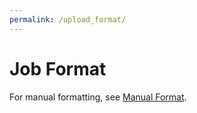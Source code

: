 ```yaml
---
permalink: /upload_format/
---
```


# Job Format

For manual formatting, see [Manual Format][1].

[1]: /manual_upload/
